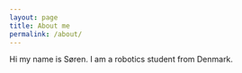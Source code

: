 ```yaml
---
layout: page
title: About me
permalink: /about/
---
```


Hi my name is Søren. I am a robotics student from Denmark.